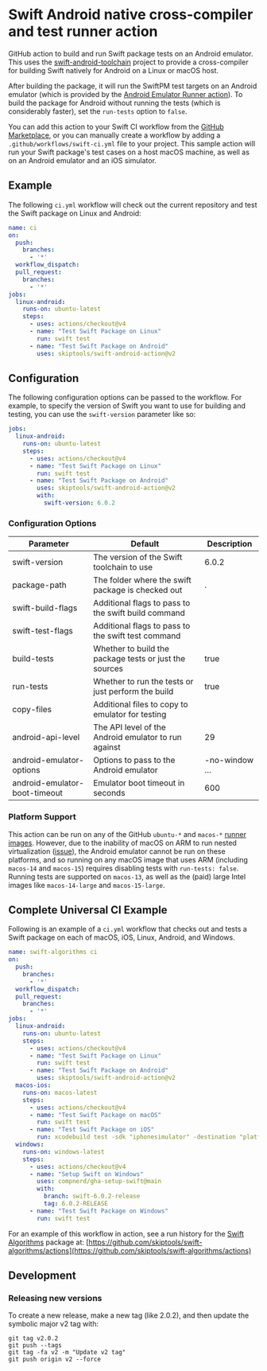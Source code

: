 # Swift Android native cross-compiler and test runner action

GitHub action to build and run Swift package tests on an Android emulator.
This uses the [swift-android-toolchain](https://github.com/skiptools/swift-android-toolchain)
project to provide a cross-compiler for building
Swift natively for Android on a Linux or macOS host.

After building the package, it will run the SwiftPM
test targets on an Android emulator (which is provided by the 
[Android Emulator Runner action](https://github.com/marketplace/actions/android-emulator-runner)).
To build the package for Android without running the tests
(which is considerably faster), set the `run-tests` option to `false`.

You can add this action to your Swift CI workflow from the
[GitHub Marketplace](https://github.com/marketplace/actions/swift-android-action),
or you can manually create a workflow by adding a
`.github/workflows/swift-ci.yml` file to your project.
This sample action will run your Swift package's test cases
on a host macOS machine, as well as on an Android emulator
and an iOS simulator.

## Example

The following `ci.yml` workflow will check out the current repository and test the Swift package on Linux and Android:

```yml
name: ci
on:
  push:
    branches:
      - '*'
  workflow_dispatch:
  pull_request:
    branches:
      - '*'
jobs:
  linux-android:
    runs-on: ubuntu-latest
    steps:
      - uses: actions/checkout@v4
      - name: "Test Swift Package on Linux"
        run: swift test
      - name: "Test Swift Package on Android"
        uses: skiptools/swift-android-action@v2
```


## Configuration

The following configuration options can be passed to the workflow. For example, to specify the version of Swift you want to use for building and testing, you can use the `swift-version` parameter like so:

```yml
jobs:
  linux-android:
    runs-on: ubuntu-latest
    steps:
      - uses: actions/checkout@v4
      - name: "Test Swift Package on Linux"
        run: swift test
      - name: "Test Swift Package on Android"
        uses: skiptools/swift-android-action@v2
        with:
          swift-version: 6.0.2
```

### Configuration Options

| Parameter | Default | Description  |
|-----|-----|-----|
| swift-version | The version of the Swift toolchain to use | 6.0.2 |
| package-path | The folder where the swift package is checked out | . |
| swift-build-flags | Additional flags to pass to the swift build command |  |
| swift-test-flags | Additional flags to pass to the swift test command |  |
| build-tests | Whether to build the package tests or just the sources | true |
| run-tests | Whether to run the tests or just perform the build | true |
| copy-files | Additional files to copy to emulator for testing | |
| android-api-level | The API level of the Android emulator to run against | 29 |
| android-emulator-options | Options to pass to the Android emulator | -no-window … |
| android-emulator-boot-timeout | Emulator boot timeout in seconds | 600 |

### Platform Support

This action can be run on any of the GitHub `ubuntu-*` and `macos-*` [runner images](https://github.com/actions/runner-images). However, due to the inability of macOS on ARM to run nested virtualization ([issue](https://github.com/ReactiveCircus/android-emulator-runner/issues/350)), the Android emulator cannot be run on these platforms, and so running on any macOS image that uses ARM (including `macos-14` and `macos-15`) requires disabling tests with `run-tests: false`. Running tests are supported on `macos-13`, as well as the (paid) large Intel images like `macos-14-large` and `macos-15-large`.

## Complete Universal CI Example

Following is an example of a `ci.yml` workflow that checks out and tests a Swift package on each of macOS, iOS, Linux, Android, and Windows.

```yml
name: swift-algorithms ci
on:
  push:
    branches:
      - '*'
  workflow_dispatch:
  pull_request:
    branches:
      - '*'
jobs:
  linux-android:
    runs-on: ubuntu-latest
    steps:
      - uses: actions/checkout@v4
      - name: "Test Swift Package on Linux"
        run: swift test
      - name: "Test Swift Package on Android"
        uses: skiptools/swift-android-action@v2
  macos-ios:
    runs-on: macos-latest
    steps:
      - uses: actions/checkout@v4
      - name: "Test Swift Package on macOS"
        run: swift test
      - name: "Test Swift Package on iOS"
        run: xcodebuild test -sdk "iphonesimulator" -destination "platform=iOS Simulator,name=iPhone 15" -scheme "$(xcodebuild -list -json | jq -r '.workspace.schemes[-1]')"
  windows:
    runs-on: windows-latest
    steps:
      - uses: actions/checkout@v4
      - name: "Setup Swift on Windows"
        uses: compnerd/gha-setup-swift@main
        with:
          branch: swift-6.0.2-release
          tag: 6.0.2-RELEASE
      - name: "Test Swift Package on Windows"
        run: swift test

```

For an example of this workflow in action, see a run history
for the [Swift Algorithms](https://github.com/skiptools/swift-algorithms) package at:
[https://github.com/skiptools/swift-algorithms/actions](https://github.com/skiptools/swift-algorithms/actions)


## Development

### Releasing new versions

To create a new release, make a new tag (like 2.0.2),
and then update the symbolic major v2 tag with:

```
git tag v2.0.2
git push --tags
git tag -fa v2 -m "Update v2 tag"
git push origin v2 --force
```


